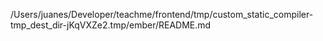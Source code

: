 /Users/juanes/Developer/teachme/frontend/tmp/custom_static_compiler-tmp_dest_dir-jKqVXZe2.tmp/ember/README.md